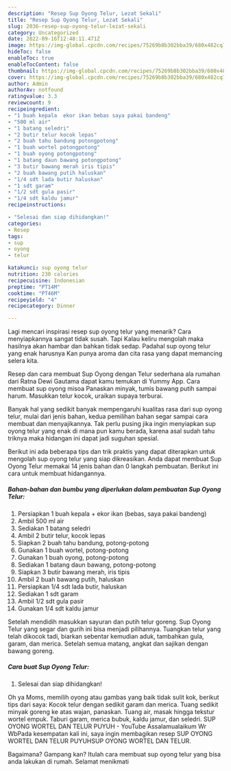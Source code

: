 ```yaml
---
description: "Resep Sup Oyong Telur, Lezat Sekali"
title: "Resep Sup Oyong Telur, Lezat Sekali"
slug: 2036-resep-sup-oyong-telur-lezat-sekali
category: Uncategorized
date: 2022-09-16T12:48:11.471Z
image: https://img-global.cpcdn.com/recipes/75269b8b302bba39/680x482cq70/sup-oyong-telur-foto-resep-utama.jpg
hideToc: false
enableToc: true
enableTocContent: false
thumbnail: https://img-global.cpcdn.com/recipes/75269b8b302bba39/680x482cq70/sup-oyong-telur-foto-resep-utama.jpg
cover: https://img-global.cpcdn.com/recipes/75269b8b302bba39/680x482cq70/sup-oyong-telur-foto-resep-utama.jpg
author: Admin
authorAv: notfound
ratingvalue: 3.3
reviewcount: 9
recipeingredient:
- "1 buah kepala  ekor ikan bebas saya pakai bandeng"
- "500 ml air"
- "1 batang seledri"
- "2 butir telur kocok lepas"
- "2 buah tahu bandung potongpotong"
- "1 buah wortel potongpotong"
- "1 buah oyong potongpotong"
- "1 batang daun bawang potongpotong"
- "3 butir bawang merah iris tipis"
- "2 buah bawang putih haluskan"
- "1/4 sdt lada butir haluskan"
- "1 sdt garam"
- "1/2 sdt gula pasir"
- "1/4 sdt kaldu jamur"
recipeinstructions:

- "Selesai dan siap dihidangkan!"
categories:
- Resep
tags:
- sup
- oyong
- telur

katakunci: sup oyong telur 
nutrition: 230 calories
recipecuisine: Indonesian
preptime: "PT14M"
cooktime: "PT46M"
recipeyield: "4"
recipecategory: Dinner

---
```



Lagi mencari inspirasi resep sup oyong telur yang menarik? Cara menyiapkannya sangat tidak susah. Tapi Kalau keliru mengolah maka hasilnya akan hambar dan bahkan tidak sedap. Padahal sup oyong telur yang enak harusnya Kan punya aroma dan cita rasa yang dapat memancing selera kita.


Resep dan cara membuat Sup Oyong dengan Telur sederhana ala rumahan dari Ratna Dewi Gautama dapat kamu temukan di Yummy App. Cara membuat sup oyong misoa Panaskan minyak, tumis bawang putih sampai harum. Masukkan telur kocok, uraikan supaya terburai.

Banyak hal yang sedikit banyak mempengaruhi kualitas rasa dari sup oyong telur, mulai dari jenis bahan, kedua pemilihan bahan segar sampai cara membuat dan menyajikannya. Tak perlu pusing jika ingin menyiapkan sup oyong telur yang enak di mana pun kamu berada, karena asal sudah tahu triknya maka hidangan ini dapat jadi suguhan spesial.


Berikut ini ada beberapa tips dan trik praktis yang dapat diterapkan untuk mengolah sup oyong telur yang siap dikreasikan. Anda dapat membuat Sup Oyong Telur memakai 14 jenis bahan dan 0 langkah pembuatan. Berikut ini cara untuk membuat hidangannya.

<!--inarticleads1-->

##### Bahan-bahan dan bumbu yang diperlukan dalam pembuatan Sup Oyong Telur:

1. Persiapkan 1 buah kepala + ekor ikan (bebas, saya pakai bandeng)
1. Ambil 500 ml air
1. Sediakan 1 batang seledri
1. Ambil 2 butir telur, kocok lepas
1. Siapkan 2 buah tahu bandung, potong-potong
1. Gunakan 1 buah wortel, potong-potong
1. Gunakan 1 buah oyong, potong-potong
1. Sediakan 1 batang daun bawang, potong-potong
1. Siapkan 3 butir bawang merah, iris tipis
1. Ambil 2 buah bawang putih, haluskan
1. Persiapkan 1/4 sdt lada butir, haluskan
1. Sediakan 1 sdt garam
1. Ambil 1/2 sdt gula pasir
1. Gunakan 1/4 sdt kaldu jamur


Setelah mendidih masukkan sayuran dan putih telur goreng. Sup Oyong Telur yang segar dan gurih ini bisa menjadi pilihannya. Tuangkan telur yang telah dikocok tadi, biarkan sebentar kemudian aduk, tambahkan gula, garam, dan merica. Setelah semua matang, angkat dan sajikan dengan bawang goreng. 

<!--inarticleads2-->

##### Cara buat Sup Oyong Telur:


1. Selesai dan siap dihidangkan!

Oh ya Moms, memilih oyong atau gambas yang baik tidak sulit kok, berikut tips dari saya: Kocok telur dengan sedikit garam dan merica. Tuang sedikit minyak goreng ke atas wajan, panaskan. Tuang air, masak hingga tekstur wortel empuk. Taburi garam, merica bubuk, kaldu jamur, dan seledri. SUP OYONG WORTEL DAN TELUR PUYUH - YouTube Assalamualaikum Wr WbPada kesempatan kali ini, saya ingin membagikan resep SUP OYONG WORTEL DAN TELUR PUYUHSUP OYONG WORTEL DAN TELUR. 

Bagaimana? Gampang kan? Itulah cara membuat sup oyong telur yang bisa anda lakukan di rumah. Selamat menikmati
